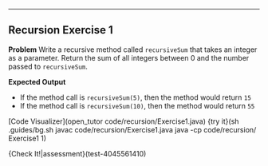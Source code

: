 ----------

## Recursion Exercise 1

**Problem**
Write a recursive method called `recursiveSum` that takes an integer as a parameter. Return the sum of all integers between 0 and the number passed to `recursiveSum`. 

**Expected Output**
* If the method call is `recursiveSum(5)`, then the method would return `15`
* If the method call is `recursiveSum(10)`, then the method would return `55`

[Code Visualizer](open_tutor code/recursion/Exercise1.java)
{try it}(sh .guides/bg.sh javac code/recursion/Exercise1.java java -cp code/recursion/ Exercise1 1)

{Check It!|assessment}(test-4045561410)
